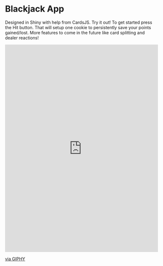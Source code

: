 # Blackjack App
Designed in Shiny with help from CardsJS. Try it out!
To get started press the Hit button. That will setup one cookie to persistently save your points gained/lost.
More features to come in the future like card splitting and dealer reactions!
<div style="width:100%;height:0;padding-bottom:136%;position:relative;"><iframe src="https://giphy.com/embed/hoCovIIqyur0er0j0t" width="100%" height="100%" style="position:absolute" frameBorder="0" class="giphy-embed" allowFullScreen></iframe></div><p><a href="https://giphy.com/gifs/hoCovIIqyur0er0j0t">via GIPHY</a></p>
